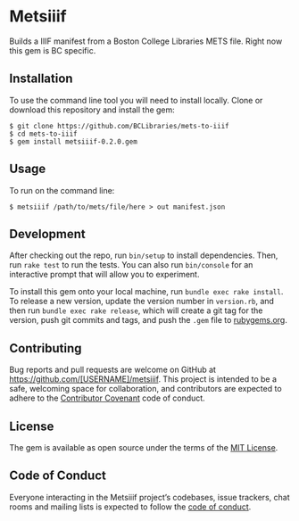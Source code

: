 # Metsiiif

Builds a IIIF manifest from a Boston College Libraries METS file. Right now this gem is BC specific.

## Installation

To use the command line tool you will need to install locally. Clone or download this repository and install the gem:

    $ git clone https://github.com/BCLibraries/mets-to-iiif
    $ cd mets-to-iiif
    $ gem install metsiiif-0.2.0.gem
    
## Usage

To run on the command line:

    $ metsiiif /path/to/mets/file/here > out manifest.json

## Development

After checking out the repo, run `bin/setup` to install dependencies. Then, run `rake test` to run the tests. You can also run `bin/console` for an interactive prompt that will allow you to experiment.

To install this gem onto your local machine, run `bundle exec rake install`. To release a new version, update the version number in `version.rb`, and then run `bundle exec rake release`, which will create a git tag for the version, push git commits and tags, and push the `.gem` file to [rubygems.org](https://rubygems.org).

## Contributing

Bug reports and pull requests are welcome on GitHub at https://github.com/[USERNAME]/metsiiif. This project is intended to be a safe, welcoming space for collaboration, and contributors are expected to adhere to the [Contributor Covenant](http://contributor-covenant.org) code of conduct.

## License

The gem is available as open source under the terms of the [MIT License](http://opensource.org/licenses/MIT).

## Code of Conduct

Everyone interacting in the Metsiiif project’s codebases, issue trackers, chat rooms and mailing lists is expected to follow the [code of conduct](https://github.com/[USERNAME]/metsiiif/blob/master/CODE_OF_CONDUCT.md).
